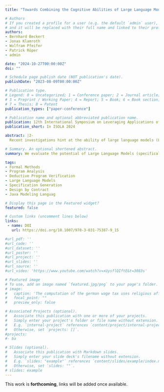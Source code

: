 ```yaml
---
title: "Towards Combining the Cognitive Abilities of Large Language Models with the Rigor of Deductive Progam Verification"

# Authors
# If you created a profile for a user (e.g. the default `admin` user), write the username (folder name) here 
# and it will be replaced with their full name and linked to their profile.
authors:
- Bernhard Beckert
- Jonas Klamroth
- Wolfram Pfeifer
- Patrick Röper
- admin

date: "2024-10-27T00:00:00Z"
doi: ""

# Schedule page publish date (NOT publication's date).
publishDate: "2023-08-09T00:00:00Z"

# Publication type.
# Legend: 0 = Uncategorized; 1 = Conference paper; 2 = Journal article;
# 3 = Preprint / Working Paper; 4 = Report; 5 = Book; 6 = Book section;
# 7 = Thesis; 8 = Patent
publication_types: ["paper-conference"]

# Publication name and optional abbreviated publication name.
publication: 12th International Symposium on Leveraging Applications of Formal Methods, Verification and Validation
publication_short: In ISOLA 2024

abstract: |2-
  Recent investigations hint at the ability of large language models (LLMs) to generate formal specifications for given program code. In this work, we systematically discuss and categorize different use cases and application scenarios that combine specification synthesis via LLMs with deductive program verification. We present preliminary quantitative experiments on the capabilities of LLMs to generate correct specifications. To this end, we use a prototypical integration of GPT (versions 3.5 and 4o) with the deductive program verifier KeY and the bounded model checker JJBMC. We evaluated our prototype on a set of Java programs that are partially annotated with specifications written in the Java Modeling Language (JML). We show that GPT 4o generates correct annotations in approximately half of all instances across the investigated scenarios. For the case of faulty specifications, we investigate how a feedback loop can help to improve the original answer. Finally, we present a vision of how Large Language Models may support rigorous formal verification of software systems and describe the necessary next steps in this direction.

# Summary. An optional shortened abstract.
summary: We evaluate the potential of Large Language Models (specifically GPT 3.5 and GPT 4o) for the generation of code annotations in the Java Modelling Language using a prototypical integration of the Java verification tools KeY and JJBMC with OpenAI's API.

tags:
- Formal Methods
- Program Analysis
- Deductive Program Verification
- Large Language Models
- Specification Generation
- Design by Contract
- Java Modeling Languag

# Display this page in the Featured widget?
featured: false

# Custom links (uncomment lines below)
links:
 - name: DOI
   url: https://doi.org/10.1007/978-3-031-75387-9_15

#url_pdf: ''
#url_code: ''
#url_dataset: ''
#url_poster: ''
#url_project: ''
#url_slides: ''
#url_source: ''
#url_video: 'https://www.youtube.com/watch?v=xUysflQIftE&t=3083s'

# Featured image
# To use, add an image named `featured.jpg/png` to your page's folder. 
# image:
#   caption: 'The computation of the german wage tax uses religious affiliation as an input. This is necessary to compute the church tax. But does it inadvertedly modify other outputs?'
#   focal_point: ""
#   preview_only: false

# Associated Projects (optional).
#   Associate this publication with one or more of your projects.
#   Simply enter your project's folder or file name without extension.
#   E.g. `internal-project` references `content/project/internal-project/index.md`.
#   Otherwise, set `projects: []`.
#projects:
#- ba

# Slides (optional).
#   Associate this publication with Markdown slides.
#   Simply enter your slide deck's filename without extension.
#   E.g. `slides: "example"` references `content/slides/example/index.md`.
#   Otherwise, set `slides: ""`.
# slides: example
---
```

This work is **forthcoming**, links will be added once available.